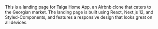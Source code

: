 This is a landing page for Talga Home App, an Airbnb clone that caters to the Georgian market. The landing page is built using React, Next.js 12, and Styled-Components, and features a responsive design that looks great on all devices.
